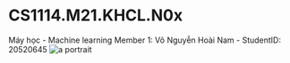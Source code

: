 # CS1114.M21.KHCL.N0x
Máy học - Machine learning
Member 1: Võ Nguyễn Hoài Nam - StudentID: 20520645
![a portrait](https://drive.google.com/file/d/1C2jx8M3V2byZ8at4fG-F-uVujCSBQCzI/view?usp=sharing)
